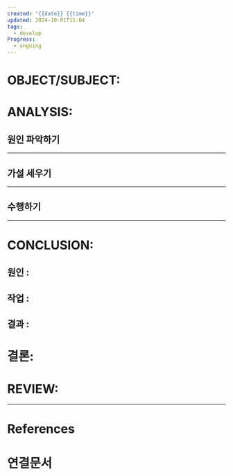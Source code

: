 ```yaml
---
created: "{{date}} {{time}}"
updated: 2024-10-01T11:04
tags:
  - develop
Progress:
  - ongoing
---
```

# OBJECT/SUBJECT:

# ANALYSIS:
## 원인 파악하기




---

## 가설 세우기



---

## 수행하기


---


# CONCLUSION:

## 원인 :

## 작업 :

## 결과 :

# 결론:

# REVIEW:


---
# References

# 연결문서
